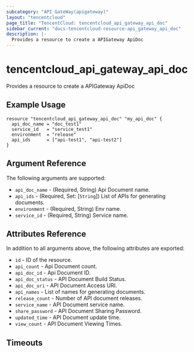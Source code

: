 ```yaml
---
subcategory: "API GateWay(apigateway)"
layout: "tencentcloud"
page_title: "TencentCloud: tencentcloud_api_gateway_api_doc"
sidebar_current: "docs-tencentcloud-resource-api_gateway_api_doc"
description: |-
  Provides a resource to create a APIGateway ApiDoc
---
```


# tencentcloud_api_gateway_api_doc

Provides a resource to create a APIGateway ApiDoc

## Example Usage

```hcl
resource "tencentcloud_api_gateway_api_doc" "my_api_doc" {
  api_doc_name = "doc_test1"
  service_id   = "service_test1"
  environment  = "release"
  api_ids      = ["api-test1", "api-test2"]
}
```

## Argument Reference

The following arguments are supported:

* `api_doc_name` - (Required, String) Api Document name.
* `api_ids` - (Required, Set: [`String`]) List of APIs for generating documents.
* `environment` - (Required, String) Env name.
* `service_id` - (Required, String) Service name.

## Attributes Reference

In addition to all arguments above, the following attributes are exported:

* `id` - ID of the resource.
* `api_count` - Api Document count.
* `api_doc_id` - Api Document ID.
* `api_doc_status` - API Document Build Status.
* `api_doc_uri` - API Document Access URI.
* `api_names` - List of names for generating documents.
* `release_count` - Number of API document releases.
* `service_name` - API Document service name.
* `share_password` - API Document Sharing Password.
* `updated_time` - API Document update time.
* `view_count` - API Document Viewing Times.


## Timeouts

<no value>


